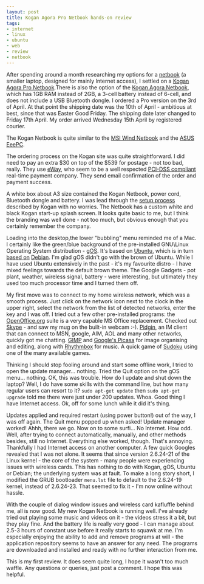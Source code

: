 ```yaml
---
layout: post
title: Kogan Agora Pro Netbook hands-on review
tags:
- internet
- linux
- ubuntu
- web
- review
- netbook
---
```

<p>After spending around a month researching my options for a <a href="http://en.wikipedia.org/wiki/Netbook">netbook</a> (a smaller laptop, designed for mainly Internet access), I settled on a <a href="http://www.kogan.com.au/shop/kogan-agora-netbook-pro/">Kogan Agora Pro Netbook</a>.There is also the option of the <a href="http://www.kogan.com.au/shop/kogan-agora-netbook/">Kogan Agora Netbook</a>, which has 1GB RAM instead of 2GB, a 3-cell battery instead of 6-cell, and does not include a USB Bluetooth dongle.  I ordered a Pro version on the 3rd of April. At that point the shipping date was the 10th of April - ambitious at best, since that was Easter Good Friday. The shipping date later changed to Friday 17th April. My order arrived Wednesday 15th April by registered courier.</p>

<p>The Kogan Netbook is quite similar to the <a href="http://www.netbookmarket.com.au/msi-wind-netbook.php">MSI Wind Netbook</a> and the <a href="http://eeepc.asus.com/">ASUS EeePC</a>.</p>

<p>The ordering process on the Kogan site was quite straightforward. I did need to pay an extra $30  on top of the $539 for postage - not too bad, really. They use <a href="http://www.eway.com.au/">eWay</a>, who seem to be a well respected <a href="http://www.eway.com.au/Company/PCICompliance/Overview.aspx">PCI-DSS compliant</a> real-time payment company. They send email confirmation of the order and payment success.</p>

<p>A white box about A3 size contained the Kogan Netbook, power cord, Bluetooth dongle and battery. I was lead through the <a href="http://www.kogan.com.au/netbook/">setup process</a> described by Kogan with no worries. The Netbook has a custom white and black Kogan start-up splash screen. It looks quite basic to me, but I think the branding was well done - not too much, but obvious enough that you certainly remember the company.</p>

<p>Loading into the desktop,the lower "bubbling" menu reminded me of a Mac. I certainly like the green/blue background of the pre-installed GNU\Linux Operating System distribution - <a href="http://www.thinkgos.com/">gOS</a>. It's based on <a href="http://www.ubuntu.com/">Ubuntu</a>, which is in turn <a href="http://www.ubuntu.com/community/ubuntustory/debian">based on</a> <a href="http://www.au.debian.org/">Debian</a>. I'm glad gOS didn't go with the brown of Ubuntu. While I have used Ubuntu extensively in the past - it's my favourite distro - I have mixed feelings towards the default brown theme. The Google Gadgets - pot plant, weather, wireless signal, battery - were interesting, but ultimately they used too much processor time and I turned them off.</p>

<p>My first move was to connect to my home wireless network, which was a smooth process. Just click on the network icon next to the clock in the upper right, select the network from the list of detected networks, enter the key and I was off. I tried out a few other pre-installed programs: the <a href="http://www.openoffice.org/">OpenOffice.org</a> suite is a very capable MS Office replacement. Checked out <a href="http://www.skype.com">Skype</a> - and saw my mug on the built-in webcam :-). <a href="http://www.pidgin.im/">Pidgin</a>, an IM client that can connect to MSN, google, AIM, AOL and many other networks, quickly got me chatting. <a href="http://www.gimp.org/">GIMP</a> and <a href="http://picasa.google.com/linux/">Google's Picasa</a> for image organising and editing, along with <a href="http://www.gnome.org/projects/rhythmbox/">Rhythmbox</a> for music. A quick game of <a href="http://en.wikipedia.org/wiki/Sudoku">Sudoku</a> using one of the many available games.</p>

<p>Thinking I should stop fooling around and start some offline work, I tried to open the update manager... nothing. Tried the Quit option on the gOS menu... nothing. OK, this was trouble. How do I update and shut down the laptop? Well, I do have some skills with the command line, but how many regular users can resort to it? <code>sudo apt-get update</code> then <code>sudo apt-get upgrade</code> told me there were just under 200 updates. Whoa. Good thing I have Internet access. Ok, off for some lunch while it did it's thing.</p>

<p>Updates applied and required restart (using power button!) out of the way, I was off again. The Quit menu popped up when asked! Update manager worked! Ahhh, there we go. Now on to some surfi... No Internet. How odd. Well, after trying to connect automatically, manually, and other methods besides, still no Internet. Everything else worked, though. That's annoying. Thankfully I had Internet access on another computer. A few quick Googles revealed that I was not alone. It seems that since version 2.6.24-21 of the Linux kernel - the core of the system - many people were experiencing issues with wireless cards. This has nothing to do with Kogan, gOS, Ubuntu or Debian; the underlying system was at fault. To make a long story short, I modified the GRUB bootloader <code>menu.lst</code> file to default to the 2.6.24-19 kernel, instead of 2.6.24-23. That seemed to fix it - I'm now online without hassle.</p>

<p>With the couple of dialog window issues and wireless card kafluffle behind me, all is now good. My new Kogan Netbook is running well. I've already tried out playing some music and videos on it - the videos stress it a bit, but they play fine. And the battery life is really very good - I can manage about 2.5-3 hours of constant use before it really starts to squawk at me. I'm especially enjoying the ability to add and remove programs at will - the application repository seems to have an answer for any need. The programs are downloaded and installed and ready with no further interaction from me.</p>

<p>This is my first review. It does seem quite long, I hope it wasn't too much waffle. Any questions or queries, just post a comment. I hope this was helpful.</p>

